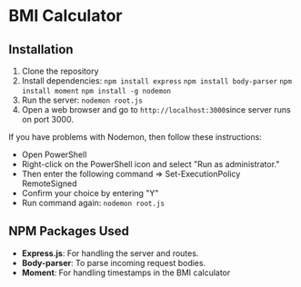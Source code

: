 # BMI Calculator

## Installation 
1. Clone the repository
2. Install dependencies: 
`npm install express`
`npm install body-parser`
`npm install moment`
`npm install -g nodemon`
4. Run the server: `nodemon root.js`
5. Open a web browser and go to `http://localhost:3000`since server runs on port 3000.

If you have problems with Nodemon, then follow these instructions:
- Open PowerShell
- Right-click on the PowerShell icon and select "Run as administrator."
- Then enter the following command  => Set-ExecutionPolicy RemoteSigned
- Confirm your choice by entering "Y"
- Run command again: `nodemon root.js`

## NPM Packages Used
- **Express.js**: For handling the server and routes.
- **Body-parser**: To parse incoming request bodies.
- **Moment**: For handling timestamps in the BMI calculator



